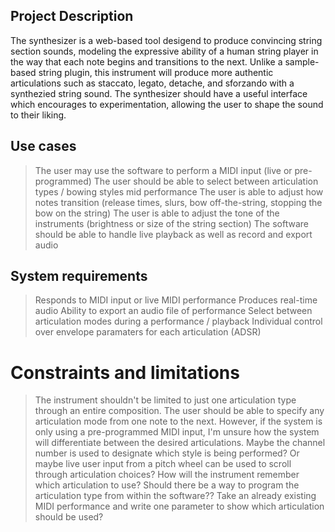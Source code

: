 
## Project Description 
The synthesizer is a web-based tool desigend to produce convincing string section sounds, modeling the expressive ability of a human string player in the way that each note begins and transitions to the next. Unlike a sample-based string plugin, this instrument will produce more authentic articulations such as staccato, legato, detache, and sforzando with a synthezied string sound. The synthesizer should have a useful interface which encourages to experimentation, allowing the user to shape the sound to their liking. 

## Use cases
> The user may use the software to perform a MIDI input (live or pre-programmed)
> The user should be able to select between articulation types / bowing styles mid performance
> The user is able to adjust how notes transition (release times, slurs, bow off-the-string, stopping the bow on the string)
> The user is able to adjust the tone of the instruments (brightness or size of the string section)
> The software should be able to handle live playback as well as record and export audio

## System requirements
> Responds to MIDI input or live MIDI performance
> Produces real-time audio
> Ability to export an audio file of performance
> Select between articulation modes during a performance / playback
> Individual control over envelope paramaters for each articulation (ADSR)
>

# Constraints and limitations
> The instrument shouldn't be limited to just one articulation type through an entire composition. The user should be able to specify any articulation mode from one note to the next. However, if the system is only using a pre-programmed MIDI input, I'm unsure how the system will differentiate between the desired articulations. Maybe the channel number is used to designate which style is being performed? Or maybe live user input from a pitch wheel can be used to scroll through articulation choices?
> How will the instrument remember which articulation to use? Should there be a way to program the articulation type from within the software?? Take an already existing MIDI performance and write one parameter to show which articulation should be used?